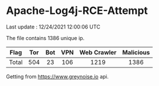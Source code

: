 
# Apache-Log4j-RCE-Attempt

Last update : 12/24/2021 12:00:06 UTC

The file contains 1386 unique ip.

| Flag | Tor | Bot | VPN | Web Crawler | Malicious |
| :-:  | :-: | :-: | :-: | :-:         | :-:       |
| Total| 504  | 23  | 106  | 1219          | 1386        |

Getting from https://www.greynoise.io api.